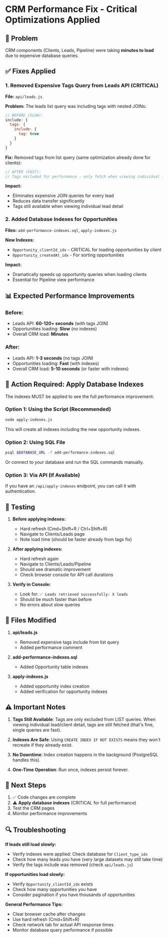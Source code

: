 # CRM Performance Fix - Critical Optimizations Applied

## 🚨 Problem
CRM components (Clients, Leads, Pipeline) were taking **minutes to load** due to expensive database queries.

## ✅ Fixes Applied

### 1. **Removed Expensive Tags Query from Leads API** (CRITICAL)
**File:** `api/leads.js`

**Problem:** The leads list query was including tags with nested JOINs:
```javascript
// BEFORE (SLOW):
include: {
  tags: {
    include: {
      tag: true
    }
  }
}
```

**Fix:** Removed tags from list query (same optimization already done for clients):
```javascript
// AFTER (FAST):
// Tags excluded for performance - only fetch when viewing individual lead detail
```

**Impact:** 
- Eliminates expensive JOIN queries for every lead
- Reduces data transfer significantly
- Tags still available when viewing individual lead detail

### 2. **Added Database Indexes for Opportunities**
**Files:** `add-performance-indexes.sql`, `apply-indexes.js`

**New Indexes:**
- `Opportunity_clientId_idx` - CRITICAL for loading opportunities by client
- `Opportunity_createdAt_idx` - For sorting opportunities

**Impact:**
- Dramatically speeds up opportunity queries when loading clients
- Essential for Pipeline view performance

## 📊 Expected Performance Improvements

### Before:
- Leads API: **60-120+ seconds** (with tags JOIN)
- Opportunities loading: **Slow** (no indexes)
- Overall CRM load: **Minutes**

### After:
- Leads API: **1-3 seconds** (no tags JOIN)
- Opportunities loading: **Fast** (with indexes)
- Overall CRM load: **5-10 seconds** (or faster with indexes)

## 🔧 Action Required: Apply Database Indexes

The indexes MUST be applied to see the full performance improvement:

### Option 1: Using the Script (Recommended)
```bash
node apply-indexes.js
```

This will create all indexes including the new opportunity indexes.

### Option 2: Using SQL File
```bash
psql $DATABASE_URL -f add-performance-indexes.sql
```

Or connect to your database and run the SQL commands manually.

### Option 3: Via API (If Available)
If you have an `/api/apply-indexes` endpoint, you can call it with authentication.

## 🧪 Testing

1. **Before applying indexes:**
   - Hard refresh (Cmd+Shift+R / Ctrl+Shift+R)
   - Navigate to Clients/Leads page
   - Note load time (should be faster already from tags fix)

2. **After applying indexes:**
   - Hard refresh again
   - Navigate to Clients/Leads/Pipeline
   - Should see dramatic improvement
   - Check browser console for API call durations

3. **Verify in Console:**
   - Look for: `✅ Leads retrieved successfully: X leads`
   - Should be much faster than before
   - No errors about slow queries

## 📝 Files Modified

1. **api/leads.js**
   - Removed expensive tags include from list query
   - Added performance comment

2. **add-performance-indexes.sql**
   - Added Opportunity table indexes

3. **apply-indexes.js**
   - Added opportunity index creation
   - Added verification for opportunity indexes

## ⚠️ Important Notes

1. **Tags Still Available**: Tags are only excluded from LIST queries. When viewing individual lead/client detail, tags are still fetched (that's fine, single queries are fast).

2. **Indexes Are Safe**: Using `CREATE INDEX IF NOT EXISTS` means they won't recreate if they already exist.

3. **No Downtime**: Index creation happens in the background (PostgreSQL handles this).

4. **One-Time Operation**: Run once, indexes persist forever.

## 🎯 Next Steps

1. ✅ Code changes are complete
2. ⚠️ **Apply database indexes** (CRITICAL for full performance)
3. Test the CRM pages
4. Monitor performance improvements

## 🔍 Troubleshooting

**If leads still load slowly:**
- Verify indexes were applied: Check database for `Client_type_idx`
- Check how many leads you have (very large datasets may still take time)
- Verify the tags include was removed (check `api/leads.js`)

**If opportunities load slowly:**
- Verify `Opportunity_clientId_idx` exists
- Check how many opportunities you have
- Consider pagination if you have thousands of opportunities

**General Performance Tips:**
- Clear browser cache after changes
- Use hard refresh (Cmd+Shift+R)
- Check network tab for actual API response times
- Monitor database query performance if possible

